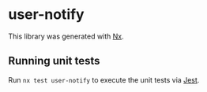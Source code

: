 # user-notify

This library was generated with [Nx](https://nx.dev).

## Running unit tests

Run `nx test user-notify` to execute the unit tests via [Jest](https://jestjs.io).
